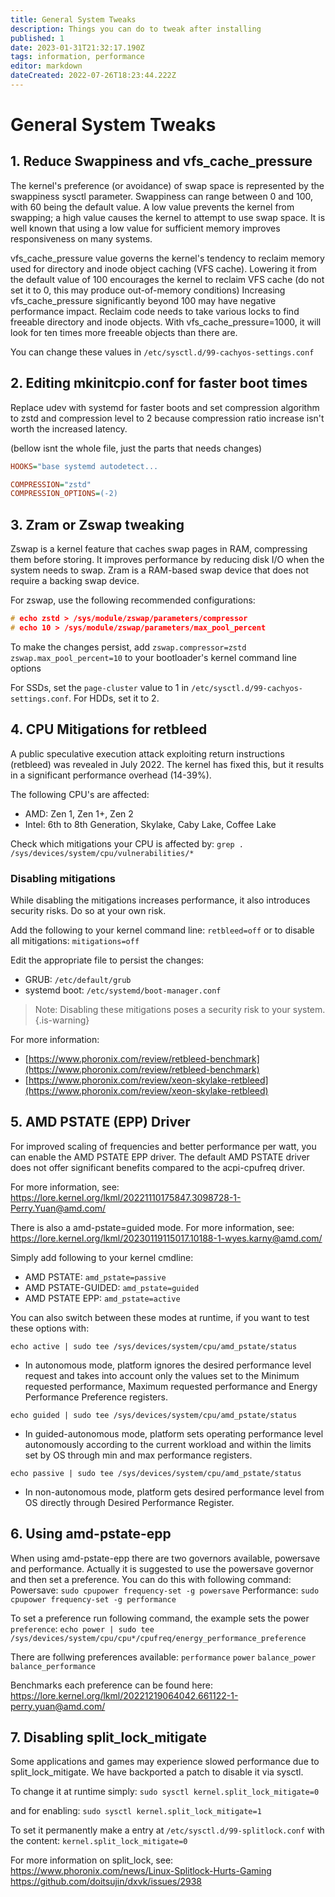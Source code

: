 ```yaml
---
title: General System Tweaks
description: Things you can do to tweak after installing
published: 1
date: 2023-01-31T21:32:17.190Z
tags: information, performance
editor: markdown
dateCreated: 2022-07-26T18:23:44.222Z
---
```


# General System Tweaks


## 1. Reduce Swappiness and vfs_cache_pressure
The kernel's preference (or avoidance) of swap space is represented by the swappiness sysctl parameter. Swappiness can range between 0 and 100, with 60 being the default value.
A low value prevents the kernel from swapping; a high value causes the kernel to attempt to use swap space. It is well known that using a low value for sufficient memory improves responsiveness on many systems.

vfs_cache_pressure value governs the kernel's tendency to reclaim memory used for directory and inode object caching (VFS cache).
Lowering it from the default value of 100 encourages the kernel to reclaim VFS cache (do not set it to 0, this may produce out-of-memory conditions)
Increasing vfs_cache_pressure significantly beyond 100 may have negative performance impact. Reclaim code needs to take various locks to find freeable directory and inode objects. With vfs_cache_pressure=1000, it will look for ten times more freeable objects than there are.

You can change these values in `/etc/sysctl.d/99-cachyos-settings.conf`

## 2. Editing mkinitcpio.conf for faster boot times

Replace udev with systemd for faster boots and set compression algorithm to zstd and compression level to 2 because compression ratio increase isn't worth the increased latency.

(bellow isnt the whole file, just the parts that needs changes)
```ini
HOOKS="base systemd autodetect...

COMPRESSION="zstd"
COMPRESSION_OPTIONS=(-2)
```

3\. Zram or Zswap tweaking
--------------------------

Zswap is a kernel feature that caches swap pages in RAM, compressing them before storing. It improves performance by reducing disk I/O when the system needs to swap.
Zram is a RAM-based swap device that does not require a backing swap device.

For zswap, use the following recommended configurations:

```C
# echo zstd > /sys/module/zswap/parameters/compressor
# echo 10 > /sys/module/zswap/parameters/max_pool_percent
```

To make the changes persist, add `zswap.compressor=zstd zswap.max_pool_percent=10` to your bootloader's kernel command line options

For SSDs, set the `page-cluster` value to 1 in `/etc/sysctl.d/99-cachyos-settings.conf`. For HDDs, set it to 2.

4\. CPU Mitigations for retbleed
--------------------------------

A public speculative execution attack exploiting return instructions (retbleed) was revealed in July 2022. The kernel has fixed this, but it results in a significant performance overhead (14-39%).

The following CPU's are affected:

*   AMD: Zen 1, Zen 1+, Zen 2
*   Intel: 6th to 8th Generation, Skylake, Caby Lake, Coffee Lake

Check which mitigations your CPU is affected by: `grep . /sys/devices/system/cpu/vulnerabilities/*`

### Disabling mitigations

While disabling the mitigations increases performance, it also introduces security risks. Do so at your own risk.

Add the following to your kernel command line: `retbleed=off` or to disable all mitigations: `mitigations=off`

Edit the appropriate file to persist the changes:

*   GRUB: `/etc/default/grub`
*   systemd boot: `/etc/systemd/boot-manager.conf`

> Note: Disabling these mitigations poses a security risk to your system.
{.is-warning}

For more information:

*   [https://www.phoronix.com/review/retbleed-benchmark](https://www.phoronix.com/review/retbleed-benchmark)
*   [https://www.phoronix.com/review/xeon-skylake-retbleed](https://www.phoronix.com/review/xeon-skylake-retbleed)

## 5. AMD PSTATE (EPP) Driver

For improved scaling of frequencies and better performance per watt, you can enable the AMD PSTATE EPP driver. The default AMD PSTATE driver does not offer significant benefits compared to the acpi-cpufreq driver.

For more information, see: https://lore.kernel.org/lkml/20221110175847.3098728-1-Perry.Yuan@amd.com/

There is also a amd-pstate=guided mode. For more information, see: https://lore.kernel.org/lkml/20230119115017.10188-1-wyes.karny@amd.com/

Simply add following to your kernel cmdline:

- AMD PSTATE: `amd_pstate=passive`
- AMD PSTATE-GUIDED: `amd_pstate=guided`
- AMD PSTATE EPP: `amd_pstate=active`

You can also switch between these modes at runtime, if you want to test these options with:

`echo active | sudo tee /sys/devices/system/cpu/amd_pstate/status`

- In autonomous mode, platform ignores the desired performance level request
  and takes into account only the values set to the Minimum requested
  performance, Maximum requested performance and Energy Performance Preference
  registers.
  
`echo guided | sudo tee /sys/devices/system/cpu/amd_pstate/status`
- In guided-autonomous mode, platform sets operating performance level
  autonomously according to the current workload and within the limits set by
  OS through min and max performance registers.

`echo passive | sudo tee /sys/devices/system/cpu/amd_pstate/status`

- In non-autonomous mode, platform gets desired performance level
  from OS directly through Desired Performance Register.


## 6. Using amd-pstate-epp

When using amd-pstate-epp there are two governors available, powersave and performance.
Actually it is suggested to use the powersave governor and then set a preference.
You can do this with following command:
Powersave:
`sudo cpupower frequency-set -g powersave`
Performance:
`sudo cpupower frequency-set -g performance`

To set a preference run following command, the example sets the power `preference`:
`echo power | sudo tee /sys/devices/system/cpu/cpu*/cpufreq/energy_performance_preference`

There are follwing preferences available:
`performance` `power` `balance_power` `balance_performance`

Benchmarks each preference can be found here:
https://lore.kernel.org/lkml/20221219064042.661122-1-perry.yuan@amd.com/
## 7. Disabling split_lock_mitigate

Some applications and games may experience slowed performance due to split_lock_mitigate. We have backported a patch to disable it via sysctl.

To change it at runtime simply:
`sudo sysctl kernel.split_lock_mitigate=0`

and for enabling:
`sudo sysctl kernel.split_lock_mitigate=1`

To set it permanently make a entry at `/etc/sysctl.d/99-splitlock.conf` with the content:
`kernel.split_lock_mitigate=0`

For more information on split_lock, see:
https://www.phoronix.com/news/Linux-Splitlock-Hurts-Gaming
https://github.com/doitsujin/dxvk/issues/2938